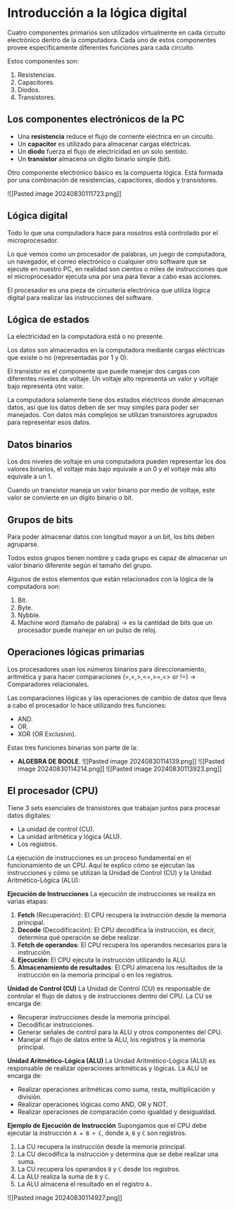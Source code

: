 # Introducción a la lógica digital
Cuatro componentes primarios son utilizados virtualmente en cada circuito electrónico dentro de la computadora. Cada uno de estos componentes provee específicamente diferentes funciones para cada circuito.

Estos componentes son:
1. Resistencias.
2. Capacitores.
3. Diodos.
4. Transistores.

## Los componentes electrónicos de la PC
- Una **resistencia** reduce el flujo de corriente eléctrica en un circuito.
- Un **capacitor** es utilizado para almacenar cargas eléctricas.
- Un **diodo** fuerza el flujo de electricidad en un solo sentido.
- Un **transistor** almacena un dígito binario simple (bit).

Otro componente electrónico básico es la compuerta lógica. Está formada por una combinación de resistencias, capacitores, diodos y transistores.

![[Pasted image 20240830111723.png]]

## Lógica digital
Todo lo que una computadora hace para nosotros está controlado por el microprocesador. 

Lo que vemos como un procesador de palabras, un juego de computadora, un navegador, el correo electrónico o cualquier otro software que se ejecute en nuestro PC, en realidad son cientos o miles de instrucciones que el microprocesador ejecuta una por una para llevar a cabo esas acciones.

El procesador es una pieza de circuitería electrónica que utiliza lógica digital para realizar las instrucciones del software.

## Lógica de estados
La electricidad en la computadora está o no presente.

Los datos son almacenados en la computadora mediante cargas eléctricas que existe o no (representadas por 1 y 0).

El transistor es el componente que puede manejar dos cargas con diferentes niveles de voltaje. Un voltaje alto representa un valor y voltaje bajo representa otro valor.

La computadora solamente tiene dos estados eléctricos donde almacenan datos, así que los datos deben de ser muy simples para poder ser manejados. Con datos más complejos se utilizan transistores agrupados para representar esos datos.

## Datos binarios
Los dos niveles de voltaje en una computadora pueden representar los dos valores binarios, el voltaje más bajo equivale a un 0 y el voltaje más alto equivale a un 1.

Cuando un transistor maneja un valor binario por medio de voltaje, este valor se convierte en un dígito binario o bit.

## Grupos de bits
Para poder almacenar datos con longitud mayor a un bit, los bits deben agruparse.

Todos estos grupos tienen nombre y cada grupo es capaz de almacenar un valor binario diferente según el tamaño del grupo.

Algunos de estos elementos que están relacionados con la lógica de la computadora son:
1. Bit.
2. Byte.
3. Nybble.
4. Machine word (tamaño de palabra) -> es la cantidad de bits que un procesador puede manejar en un pulso de reloj.

## Operaciones lógicas primarias
Los procesadores usan los números binarios para direccionamiento, aritmética y para hacer comparaciones (=,<,>,<=,>=,<> or !=) -> Comparadores relacionales.

Las comparaciones lógicas y las operaciones de cambio de datos que lleva a cabo el procesador lo hace utilizando tres funciones:
- AND.
- OR.
- XOR (OR Exclusivo).

Estas tres funciones binarias son parte de la:
- **ALGEBRA DE BOOLE**.
![[Pasted image 20240830114139.png]]
![[Pasted image 20240830114214.png]]
![[Pasted image 20240830113923.png]]

## El procesador (CPU)
Tiene 3 sets esenciales de transistores que trabajan juntos para procesar datos digitales:
- La unidad de control (CU).
- La unidad aritmética y lógica (ALU).
- Los registros.

 La ejecución de instrucciones es un proceso fundamental en el funcionamiento de un CPU. Aquí te explico cómo se ejecutan las instrucciones y cómo se utilizan la Unidad de Control (CU) y la Unidad Aritmético-Lógica (ALU):

**Ejecución de Instrucciones**
La ejecución de instrucciones se realiza en varias etapas:

1. **Fetch** (Recuperación): El CPU recupera la instrucción desde la memoria principal.
2. **Decode** (Decodificación): El CPU decodifica la instrucción, es decir, determina qué operación se debe realizar.
3. **Fetch de operandos**: El CPU recupera los operandos necesarios para la instrucción.
4. **Ejecución**: El CPU ejecuta la instrucción utilizando la ALU.
5. **Almacenamiento de resultados**: El CPU almacena los resultados de la instrucción en la memoria principal o en los registros.

**Unidad de Control (CU)**
La Unidad de Control (CU) es responsable de controlar el flujo de datos y de instrucciones dentro del CPU. La CU se encarga de:

- Recuperar instrucciones desde la memoria principal.
- Decodificar instrucciones.
- Generar señales de control para la ALU y otros componentes del CPU.
- Manejar el flujo de datos entre la ALU, los registros y la memoria principal.

**Unidad Aritmético-Lógica (ALU)**
La Unidad Aritmético-Lógica (ALU) es responsable de realizar operaciones aritméticas y lógicas. La ALU se encarga de:

- Realizar operaciones aritméticas como suma, resta, multiplicación y división.
- Realizar operaciones lógicas como AND, OR y NOT.
- Realizar operaciones de comparación como igualdad y desigualdad.

**Ejemplo de Ejecución de Instrucción**
Supongamos que el CPU debe ejecutar la instrucción `A = B + C`, donde `A`, `B` y `C` son registros.

1. La CU recupera la instrucción desde la memoria principal.
2. La CU decodifica la instrucción y determina que se debe realizar una suma.
3. La CU recupera los operandos `B` y `C` desde los registros.
4. La ALU realiza la suma de `B` y `C`.
5. La ALU almacena el resultado en el registro `A`..

![[Pasted image 20240830114927.png]]
